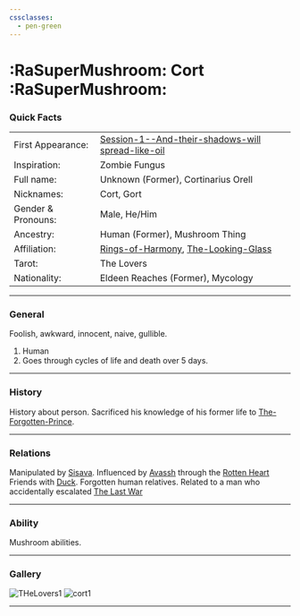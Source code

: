 ```yaml
---
cssclasses:
  - pen-green
---
```

# :RaSuperMushroom: Cort :RaSuperMushroom:
### Quick Facts

|                    |                                                                                                                                                      |
| ------------------ | ---------------------------------------------------------------------------------------------------------------------------------------------------- |
| First Appearance:  | [Session-1--And-their-shadows-will spread-like-oil](../../-Session-Notes/-1-Gathering-Storms/Session-1--And-their-shadows-will%20spread-like-oil.md) |
| Inspiration:          | Zombie Fungus                                                                                                                                        |
| Full name:         | Unknown (Former), Cortinarius Orell                                                                                                                  |
| Nicknames:         | Cort, Gort                                                                                                                                           |
| Gender & Pronouns: | Male, He/Him                                                                                                                                         |
| Ancestry:          | Human (Former), Mushroom Thing                                                                                                                       |
| Affiliation:       | [Rings-of-Harmony](../../-Groups/Rings-of-Harmony.md), [The-Looking-Glass](../../-Groups/The-Looking-Glass.md)                                       |
| Tarot:             | The Lovers                                                                                                                                           |
| Nationality:       | Eldeen Reaches (Former), Mycology                                                                                                                    |
***
### General
Foolish, awkward, innocent, naive, gullible.
1. Human
2. Goes through cycles of life and death over 5 days.

***
### History
History about person.
Sacrificed his knowledge of his former life to [The-Forgotten-Prince](The-Forgotten-Prince.md).

***
### Relations
Manipulated by [Sisava](Sisava.md).
Influenced by [Avassh](Avassh.md) through the [Rotten Heart](../../-Elements-of-the-Prophecy/1-Rotten-Heart.md)
Friends with [Duck](Duck.md).
Forgotten human relatives.
Related to a man who accidentally escalated [The Last War](https://eberron.fandom.com/wiki/Last_War)

***
### Ability
Mushroom abilities.

***
### Gallery
![THeLovers1](-images/THeLovers1.png)
![cort1](-images/cort1.png)
***
